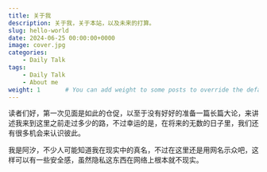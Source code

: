 ```yaml
---
title: 关于我
description: 关于我，关于本站，以及未来的打算。
slug: hello-world
date: 2024-06-25 00:00:00+0000
image: cover.jpg
categories:
    - Daily Talk
tags:
    - Daily Talk
    - About me
weight: 1       # You can add weight to some posts to override the default sorting (date descending)
---
```


读者们好，第一次见面是如此的仓促，以至于没有好好的准备一篇长篇大论，来讲述我来到这里之前走过多少的路，不过幸运的是，在将来的无数的日子里，我们还有很多机会来认识彼此。

我是阿汐，不少人可能知道我在现实中的真名，不过在这里还是用网名示众吧，这样可以有一些安全感，虽然隐私这东西在网络上根本就不现实。

